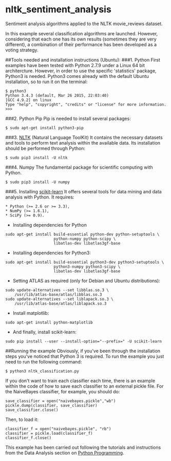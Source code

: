 # nltk_sentiment_analysis
Sentiment analysis algorithms applied to the NLTK movie_reviews dataset.

In this example several classification algorithms are launched. However, considering that each one has its own results (sometimes they are very different), a combination of their performance has been developed as a voting strategy.

##Tools needed and installation instructions (Ubuntu):
###1. Python
First examples have been tested with Python 2.7.9 under a Linux 64 bit architercture. However, in order to use the specific 'statistics' package, Python3 is needed. Python3 comes already with the default Ubuntu installation, so to run it on the terminal:
```
$ python3
Python 3.4.3 (default, Mar 26 2015, 22:03:40) 
[GCC 4.9.2] on linux
Type "help", "copyright", "credits" or "license" for more information.
>>> 
```
###2. Python Pip
Pip is needed to install several packages:
```
$ sudo apt-get install python3-pip
```
###3. [NLTK](http://www.nltk.org/install.html) (Natural Language ToolKit)
It contains the necessary datasets and tools to perform text analysis within the available data. Its installation should be performed through Python:
```
$ sudo pip3 install -U nltk
```
###4. Numpy
The fundamental package for scientific computing with Python.
```
$ sudo pip3 install -U numpy
```
###5. Installing [scikit-learn](http://scikit-learn.org/stable/install.html)
It offers several tools for data mining and data analysis with Python. It requires:
```
* Python (>= 2.6 or >= 3.3),
* NumPy (>= 1.6.1),
* SciPy (>= 0.9).
 ```
- Installing dependencies for Python
```
sudo apt-get install build-essential python-dev python-setuptools \
                     python-numpy python-scipy \
                     libatlas-dev libatlas3gf-base
```
- Installing dependencies for Python3:
```
sudo apt-get install build-essential python3-dev python3-setuptools \
                     python3-numpy python3-scipy \
                     libatlas-dev libatlas3gf-base
```
- Setting ATLAS as required (only for Debian and Ubuntu distributions):
```
sudo update-alternatives --set libblas.so.3 \
    /usr/lib/atlas-base/atlas/libblas.so.3
sudo update-alternatives --set liblapack.so.3 \
    /usr/lib/atlas-base/atlas/liblapack.so.3
```
- Install matplotlib:
```
sudo apt-get install python-matplotlib
```
- And finally, install scikit-learn:
```
sudo pip install --user --install-option="--prefix=" -U scikit-learn
```
##Running the example
Obviously, if you've been through the installation steps you've noticed that Python 3 is required. To run the example you just need to run the following command:
```
$ python3 nltk_classification.py
```
If you don't want to train each classifier each time, there is an example within the code of how to save each classifier to an external pickle file. For the NaiveBayes classifier, for example, you should do:
```
save_classifier = open("naivebayes.pickle","wb")
pickle.dump(classifier, save_classifier)
save_classifier.close()
```
Then, to load it:
```
classifier_f = open("naivebayes.pickle", "rb")
classifier = pickle.load(classifier_f)
classifier_f.close()
```

This example has been carried out following the tutorials and instructions from the Data Analysis section on [Python Programming](http://pythonprogramming.net/).
